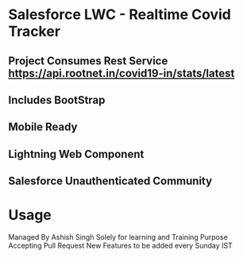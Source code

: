# Salesforce LWC - Realtime Covid Tracker

## Project Consumes Rest Service https://api.rootnet.in/covid19-in/stats/latest 
## Includes BootStrap
## Mobile Ready
## Lightning Web Component
## Salesforce Unauthenticated Community


# Usage
Managed By Ashish Singh
Solely for learning and Training Purpose
Accepting Pull Request
New Features to be added every Sunday IST



